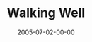 ---
layout: message
category: message
series: "Special Effects"
title: "Walking Well"
date: 2005-07-02-00-00
message_id: 113
---